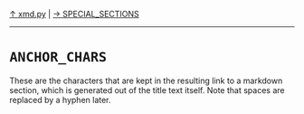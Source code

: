 [&#8593; xmd.py](xmd.py.md) | [&#8594; SPECIAL_SECTIONS](xmd.py--special_sections.md)
***

# `ANCHOR_CHARS`

These are the characters that are kept in the resulting link to a markdown section,
which is generated out of the title text itself.
Note that spaces are replaced by a hyphen later.


